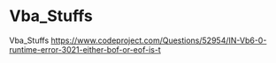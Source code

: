 # Vba_Stuffs
Vba_Stuffs
https://www.codeproject.com/Questions/52954/IN-Vb6-0-runtime-error-3021-either-bof-or-eof-is-t
